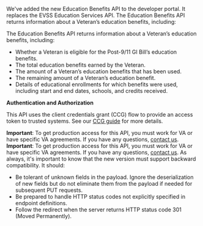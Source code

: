We've added the new Education Benefits API to the developer portal. It replaces the EVSS Education Services API. The Education Benefits API returns information about a Veteran’s education benefits, including:


The Education Benefits API returns information about a Veteran’s education benefits, including:

- Whether a Veteran is eligible for the Post-9/11 GI Bill’s education benefits.
- The total education benefits earned by the Veteran.
- The amount of a Veteran’s education benefits that has been used.
- The remaining amount of a Veteran’s education benefit.
- Details of educational enrollments for which benefits were used, including start and end dates, schools, and credits received. 


**Authentication and Authorization**

This API uses the client credentials grant (CCG) flow to provide an access token to trusted systems. See our [CCG guide](https://developer.va.gov/explore/authorization/docs/client-credentials?api=claims) for more details. 

**Important**: To get production access for this API, you must work for VA or have specific VA agreements. If you have any questions, [contact us](https://developer.va.gov/support/contact-us).
**Important**: To get production access for this API, you must work for VA or have specific VA agreements. If you have any questions, [contact us](https://developer.va.gov/support/contact-us).
As always, it's important to know that the new version must support backward compatibility. It should:
- Be tolerant of unknown fields in the payload. Ignore the deserialization of new fields but do not eliminate them from the payload if needed for subsequent PUT requests. 
- Be prepared to handle HTTP status codes not explicitly specified in endpoint definitions.
- Follow the redirect when the server returns HTTP status code 301 (Moved Permanently).
